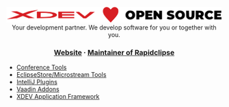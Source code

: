 <div align="center">
  <img alt="XDEV Logo" src="./xdev-open-source.svg"></img>
  Your development partner. We develop software for you or together with you.
  <h3>
    <a href="https://xdev.software">Website</a>
     · 
    <a href="https://github.com/RapidClipse">Maintainer of Rapidclipse</a>
  </h3>
</div>

<ul>
  <li><a href="https://github.com/xdev-software?q=jcon&sort=stargazers">Conference Tools</a></li>
  <li><a href="https://github.com/xdev-software?q=microstream&sort=stargazers">EclipseStore/Microstream Tools</a></li>
  <li><a href="https://github.com/xdev-software?q=intellij-plugin&sort=stargazers">IntelliJ Plugins</a></li>
  <li><a href="https://github.com/xdev-software?q=vaadin&sort=stargazers">Vaadin Addons</a></li>
  <li><a href="https://github.com/xdev-software?q=xdev-application-framework&sort=stargazers">XDEV Application Framework</a></li>
</ul>
